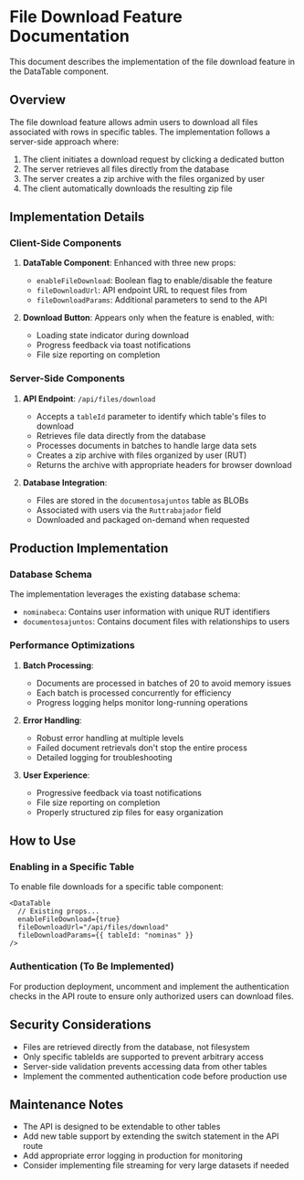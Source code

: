 # File Download Feature Documentation

This document describes the implementation of the file download feature in the DataTable component.

## Overview

The file download feature allows admin users to download all files associated with rows in specific tables. The implementation follows a server-side approach where:

1. The client initiates a download request by clicking a dedicated button
2. The server retrieves all files directly from the database
3. The server creates a zip archive with the files organized by user
4. The client automatically downloads the resulting zip file

## Implementation Details

### Client-Side Components

1. **DataTable Component**: Enhanced with three new props:

   - `enableFileDownload`: Boolean flag to enable/disable the feature
   - `fileDownloadUrl`: API endpoint URL to request files from
   - `fileDownloadParams`: Additional parameters to send to the API

2. **Download Button**: Appears only when the feature is enabled, with:
   - Loading state indicator during download
   - Progress feedback via toast notifications
   - File size reporting on completion

### Server-Side Components

1. **API Endpoint**: `/api/files/download`

   - Accepts a `tableId` parameter to identify which table's files to download
   - Retrieves file data directly from the database
   - Processes documents in batches to handle large data sets
   - Creates a zip archive with files organized by user (RUT)
   - Returns the archive with appropriate headers for browser download

2. **Database Integration**:
   - Files are stored in the `documentosajuntos` table as BLOBs
   - Associated with users via the `Ruttrabajador` field
   - Downloaded and packaged on-demand when requested

## Production Implementation

### Database Schema

The implementation leverages the existing database schema:

- `nominabeca`: Contains user information with unique RUT identifiers
- `documentosajuntos`: Contains document files with relationships to users

### Performance Optimizations

1. **Batch Processing**:

   - Documents are processed in batches of 20 to avoid memory issues
   - Each batch is processed concurrently for efficiency
   - Progress logging helps monitor long-running operations

2. **Error Handling**:

   - Robust error handling at multiple levels
   - Failed document retrievals don't stop the entire process
   - Detailed logging for troubleshooting

3. **User Experience**:
   - Progressive feedback via toast notifications
   - File size reporting on completion
   - Properly structured zip files for easy organization

## How to Use

### Enabling in a Specific Table

To enable file downloads for a specific table component:

```tsx
<DataTable
  // Existing props...
  enableFileDownload={true}
  fileDownloadUrl="/api/files/download"
  fileDownloadParams={{ tableId: "nominas" }}
/>
```

### Authentication (To Be Implemented)

For production deployment, uncomment and implement the authentication checks in the API route to ensure only authorized users can download files.

## Security Considerations

- Files are retrieved directly from the database, not filesystem
- Only specific tableIds are supported to prevent arbitrary access
- Server-side validation prevents accessing data from other tables
- Implement the commented authentication code before production use

## Maintenance Notes

- The API is designed to be extendable to other tables
- Add new table support by extending the switch statement in the API route
- Add appropriate error logging in production for monitoring
- Consider implementing file streaming for very large datasets if needed
